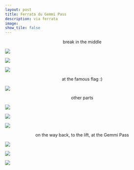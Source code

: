 ```yaml
---
layout: post
title: Ferrata du Gemmi Pass
description: via ferrata 
image:
show_tile: false 
---
```



<center>break in the middle </center>


![](../assets/images/ferrate/gemmi_ferrata/IMG-20180909-WA0005.jpg)

![](../assets/images/ferrate/gemmi_ferrata/IMG-20180909-WA0006.jpg)

![](../assets/images/ferrate/gemmi_ferrata/IMG-20180909-WA0007.jpg)

<center > at the famous flag :) </center>

![](../assets/images/ferrate/gemmi_ferrata/IMG_20180909_121828.jpg)

<center> other parts </center>

![](../assets/images/ferrate/gemmi_ferrata/IMG_20180909_135839.jpg)

![](../assets/images/ferrate/gemmi_ferrata/IMG_20180909_154053.jpg)

![](../assets/images/ferrate/gemmi_ferrata/IMG-20180910-WA0008.jpg)



<center> on the way back, to the lift, at the Gemmi Pass  </center>

![](../assets/images/ferrate/gemmi_ferrata/IMG-20180909-WA0004.jpg)

![](../assets/images/ferrate/gemmi_ferrata/IMG-20180910-WA0026.jpg)


![](../assets/images/ferrate/gemmi_ferrata/IMG-20180910-WA0024.jpg)




